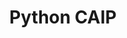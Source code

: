---
layout: default
title: Python CAIP
parent: CAIP Docs
permalink: docs/python
nav_order: 2
has_children: true
---